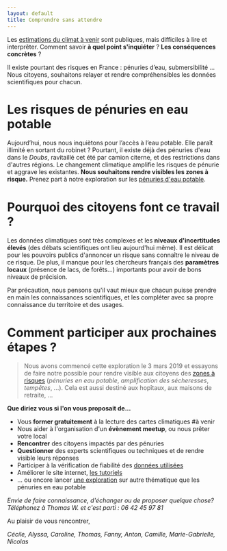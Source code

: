 ```yaml
---
layout: default
title: Comprendre sans attendre 
---
```


Les [estimations du climat à venir](../donnees) sont publiques, mais difficiles à lire et interprêter. Comment savoir **à quel point s'inquiéter** ? **Les conséquences concrètes** ?

 Il existe pourtant des risques en France : pénuries d’eau, submersibilité … 
 Nous citoyens, souhaitons relayer et rendre compréhensibles les données scientifiques pour chacun.

# Les risques de pénuries en eau potable

Aujourd’hui, nous nous inquiètons pour l’accès à l’eau potable. Elle paraît illimité en sortant du robinet ? Pourtant, il existe déjà des pénuries d'eau dans le *Doubs*, ravitaillé cet été par camion citerne, et des restrictions dans d'autres régions. Le changement climatique amplifie les risques de pénurie et aggrave les existantes.
**Nous souhaitons rendre visibles les zones à risque.**  Prenez part à notre exploration sur les [pénuries d'eau potable](../risques-penurie-eau).

# Pourquoi des citoyens font ce travail ? 

Les données climatiques sont très complexes et les **niveaux d'incertitudes élevés** (des débats scientifiques ont lieu aujourd'hui même). Il est délicat pour les pouvoirs publics d'annoncer un risque sans connaître le niveau de ce risque.
De plus, il manque pour les chercheurs français des **paramètres locaux** (présence de lacs, de forêts...) importants pour avoir de bons niveaux de précision. 

Par précaution, nous pensons qu'il vaut mieux que chacun puisse prendre en main les connaissances scientifiques, et les compléter avec sa propre connaissance du territoire et des usages. 

# Comment participer aux prochaines étapes ?

>  Nous avons commencé cette exploration le 3 mars 2019 et essayons de faire notre possible pour rendre visible aux citoyens des [zones à risques](../methode) (*pénuries en eau potable*, *amplification des sécheresses*, *tempêtes*, ...). Cela est aussi destiné aux hopîtaux, aux maisons de retraite, ...

**Que diriez vous si l'on vous proposait de...**

* Vous **former gratuitement** à la lecture des cartes climatiques #à venir
* Nous aider à l'organisation d'un **évènement meetup**, ou nous prêter votre local 
* **Rencontrer** des citoyens impactés par des pénuries
* **Questionner** des experts scientifiques ou techniques et de rendre visible leurs réponses
* Participer à la vérification de fiabilité des [données utilisées](../donnees)
* Améliorer le site internet, [les tutoriels](https://github.com/anticiper/anticiper.github.io)
* ... ou encore lancer [une exploration](../methode) sur autre thématique que les pénuries en eau potable

*Envie de faire connaissance, d'échanger ou de proposer quelque chose? Téléphonez à Thomas W. et c'est parti : 06 42 45 97 81*

Au plaisir de vous rencontrer,

*Cécile, Alyssa, Caroline, Thomas, Fanny, Anton, Camille, Marie-Gabrielle, Nicolas*
